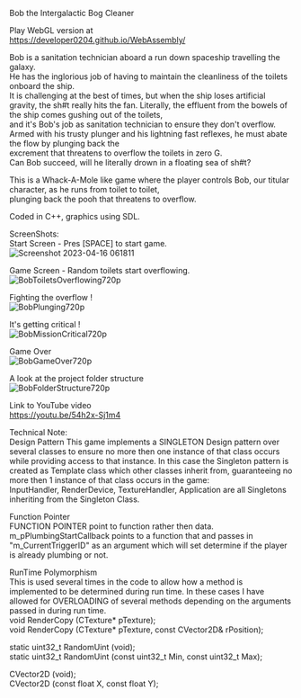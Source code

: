 Bob the Intergalactic Bog Cleaner  
  
Play WebGL version at  
https://developer0204.github.io/WebAssembly/    
  
  Bob is a sanitation technician aboard a run down spaceship travelling the galaxy.  
  He has the inglorious job of having to maintain the cleanliness of the toilets onboard the ship.  
  It is challenging at the best of times, but when the ship loses artificial gravity, the sh#t really hits the fan. 
  Literally, the effluent from the bowels of the ship comes gushing out of the toilets,  
  and it's Bob's job as sanitation technician to ensure they don't overflow.  
  Armed with his trusty plunger and his lightning fast reflexes, he must abate the flow by plunging back the  
  excrement that threatens to overflow the toilets in zero G.  
  Can Bob succeed, will he literally drown in a floating sea of sh#t?  
  
This is a Whack-A-Mole like game where the player controls Bob, our titular character, as he runs from toilet to toilet,  
plunging back the pooh that threatens to overflow.

Coded in C++, graphics using SDL.  

ScreenShots:  
Start Screen - Pres [SPACE] to start game.
![Screenshot 2023-04-16 061811](https://user-images.githubusercontent.com/112468923/232266281-86d7b077-0ffa-4a18-ad72-c3501e08ffec.png)
  
Game Screen - Random toilets start overflowing.  
![BobToiletsOverflowing720p](https://user-images.githubusercontent.com/112468923/231916757-aa6e4aac-2226-470d-975e-22a584be138f.png)  
  
Fighting the overflow !  
![BobPlunging720p](https://user-images.githubusercontent.com/112468923/231916797-55e6b067-6263-4df1-86ec-a81fc7f74f59.png)  
  
It's getting critical !  
![BobMissionCritical720p](https://user-images.githubusercontent.com/112468923/231916810-eb992628-acec-42ff-a7af-08d650547f9f.png)  
  
Game Over  
![BobGameOver720p](https://user-images.githubusercontent.com/112468923/231916821-1c14fb71-b017-4172-83bc-841becf279d1.png)  
  
A look at the project folder structure  
![BobFolderStructure720p](https://user-images.githubusercontent.com/112468923/231916833-d8754b45-2af4-4396-b83a-cff58f78b1ad.png)

Link to YouTube video  
https://youtu.be/54h2x-Sj1m4  

Technical Note:  
Design Pattern
This game implements a SINGLETON Design pattern over several classes to ensure no more then one instance of that class occurs while providing access to that instance. In this case the Singleton pattern is created as Template class which other classes inherit from, guaranteeing no more then 1 instance of that class occurs in the game:  
InputHandler, RenderDevice, TextureHandler, Application are all Singletons inheriting from the Singleton Class.  

Function Pointer  
FUNCTION POINTER point to function rather then data.  
m_pPlumbingStartCallback points to a function that and passes in "m_CurrentTriggerID" as an argument which will set determine if the player is already plumbing or not.  

RunTime Polymorphism  
This is used several times in the code to allow how a method is implemented to be determined during run time. In these cases I have allowed for OVERLOADING of several methods depending on the arguments passed in during run time.  
void			RenderCopy					(CTexture* pTexture);  
void			RenderCopy					(CTexture* pTexture, const CVector2D& rPosition);  

static uint32_t	RandomUint	(void);  
static uint32_t	RandomUint	(const uint32_t Min, const uint32_t Max);  

CVector2D				(void);  
CVector2D				(const float X, const float Y);  
